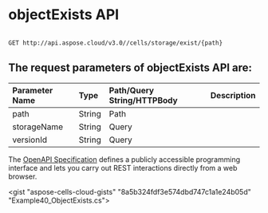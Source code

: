 # **objectExists API**

 

```bash

GET http://api.aspose.cloud/v3.0//cells/storage/exist/{path}

```

## The request parameters of **objectExists** API are: 

| Parameter Name | Type | Path/Query String/HTTPBody | Description | 
| :- | :- | :- |:- | 
|path|String|Path||
|storageName|String|Query||
|versionId|String|Query||


The [OpenAPI Specification](https://reference.aspose.cloud/cells/#/StorageController/ObjectExists) defines a publicly accessible programming interface and lets you carry out REST interactions directly from a web browser.

<gist "aspose-cells-cloud-gists" "8a5b324fdf3e574dbd747c1a1e24b05d" "Example40_ObjectExists.cs">

